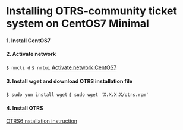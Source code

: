 # Installing OTRS-community ticket system on CentOS7 Minimal

#### 1. Install CentOS7
#### 2. Activate network
`$ nmcli d`
`$ nmtui`
[Activate network CentOS7](https://www.krizna.com/centos/setup-network-centos-7/)
#### 3. Install wget and download OTRS installation file
`$ sudo yum install wget`
`$ sudo wget 'X.X.X.X/otrs.rpm'`
#### 4. Install OTRS
[OTRS6 nstallation instruction](https://doc.otrs.com/doc/manual/admin/6.0/en/html/installation.html#installation-on-centos)
